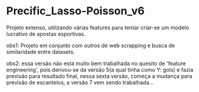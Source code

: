 # Precific_Lasso-Poisson_v6
Projeto extenso, utilizando várias features para tentar criar-se um modelo lucrativo de apostas esportivas.

obs1: Projeto em conjunto com outros de web scrapping e busca de similaridade entre datasets.

obs2: essa versão não está muito bem trabalhada no quesito de 'feature engineering', pois derivou-se da versão 5(a qual tinha como Y: gols) e fazia previsão para resultado final, nessa sexta versão, começa a mudança para previsão de escanteios, a versão 7 vem sendo trabalhada...

